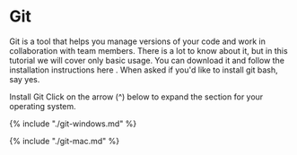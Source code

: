 # Git

Git is a tool that helps you manage versions of your code and work in collaboration with team members. There is a lot to know about it, but in this tutorial we will cover only basic usage.
You can download it and follow the installation instructions here .
When asked if you'd like to install git bash, say yes.

Install Git
Click on the arrow (^) below to expand the section for your operating system.

{% include "./git-windows.md" %}

{% include "./git-mac.md" %}

